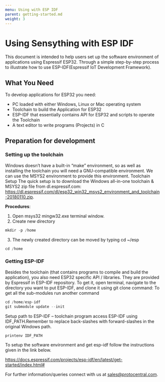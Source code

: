 ```yaml
---
menu: Using with ESP IDF
parent: getting-started.md
weight: 3
---
```


# Using Sensything with ESP IDF

This document is intended to help users set up the software environment of applications using Espressif ESP32. Through a simple step-by-step process to illustrate how to use ESP-IDF(Espressif IoT Development Framework).

## What You Need
To develop applications for ESP32 you need:
* PC loaded with either Windows, Linux or Mac operating system
* Toolchain to build the Application for ESP32
* ESP-IDF that essentially contains API for ESP32 and scripts to operate the Toolchain
* A text editor to write programs (Projects) in C

## Preparation for development



### Setting up the toolchain

Windows doesn’t have a built-in “make” environment, so as well as installing the toolchain you will need a GNU-compatible environment. We can use the MSYS2 environment to provide this environment.
Toolchain Setup
The quick setup is to download the Windows all-in-one toolchain & MSYS2 zip file from dl.espressif.com:
https://dl.espressif.com/dl/esp32_win32_msys2_environment_and_toolchain-20180110.zip.

**Procedures**:
1.	Open msys32 mingw32.exe terminal window.
2.	Create new directory
```c
mkdir -p /home
```
3.	The newly created directory can be moved by typing cd ~/esp
```c
cd /home
```
### Getting ESP-IDF

Besides the toolchain (that contains programs to compile and build the application), you also need ESP32 specific API / libraries. They are provided by Espressif in ESP-IDF repository. To get it, open terminal, navigate to the directory you want to put ESP-IDF, and clone it using git clone command:
To get all the sub-modules run another command
```c
cd /home/esp-idf
git submodule update --init
 ```

Setup path to ESP-IDF – toolchain program access ESP-IDF using IDF_PATH.Remember to replace back-slashes with forward-slashes in the original Windows path.
```c
printenv IDF_PATH
```
To setup the software environment and get esp-idf follow the instructions given in the link below.

https://docs.espressif.com/projects/esp-idf/en/latest/get-started/index.html#

For further information/queries connect with us at sales@protocentral.com.
